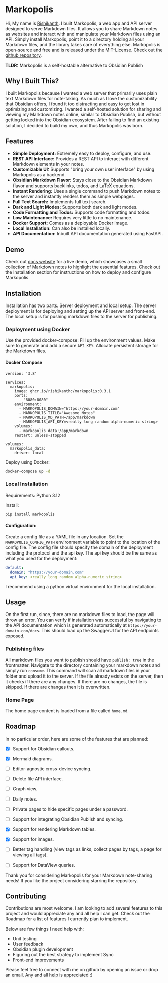 # Markopolis
Hi,
My name is [Rishikanth](https://rishikanth.me). I built Markopolis, a web app and API server
designed to serve Markdown files. It allows you to share Markdown notes as websites and interact with and manipulate
your Markdown files using an API. Simply install Markopolis, point it to a directory holding
all your Markdown files, and the library takes care of everything else. Markopolis is
open-source and free and is released under the MIT-License. Check out the [github repository](https://github.com/rishikanthc/markopolis).

**TLDR:** Markopolis is a self-hostable alternative to Obsidian Publish

## Why I Built This?
I built Markopolis because I wanted a web server that primarily uses plain text Markdown
files for note-taking. As much as I love the customizability that Obsidian offers, I found
it too distracting and easy to get lost in optimizing and customizing. I wanted a self-hosted
solution for sharing and viewing my Markdown notes online, similar to Obsidian Publish, but
without getting locked into the Obsidian ecosystem. After failing to find an existing solution,
I decided to build my own, and thus Markopolis was born.

## Features
- **Simple Deployment:** Extremely easy to deploy, configure, and use.
- **REST API Interface:** Provides a REST API to interact with different Markdown elements in your notes.
- **Customizable UI:** Supports "bring your own user interface" by using Markopolis as a backend.
- **Obsidian Markdown Flavor:** Stays close to the Obsidian Markdown flavor and supports backlinks, todos, and LaTeX equations.
- **Instant Rendering:** Uses a single command to push Markdown notes to the server and instantly renders them as simple webpages.
- **Full Text Search:** Implements full text search.
- **Dark and Light Modes:** Supports both dark and light modes.
- **Code Formatting and Todos:** Supports code formatting and todos.
- **Low Maintenance:** Requires very little to no maintenance.
- **Docker Support:** Comes as a deployable Docker image.
- **Local Installation:** Can also be installed locally.
- **API Documentation:** Inbuilt API documentation generated using FastAPI.

## Demo
Check out [docs website](https://markopolis.app) for a live demo, which showcases a small collection of Markdown notes to highlight the essential features.
Check out the Installation section for instructions on how to deploy and configure Markopolis.


## Installation
Installation has two parts. Server deployment and local setup. The server deployment
is for deploying and setting up the API server and front-end. The local setup is
for pushing markdown files to the server for publishing.

### Deployment using Docker

Use the provided docker-compose:
Fill up the environment values. Make sure to generate and add a secure `API_KEY`.
Allocate persistent storage for the Markdown files.

#### Docker Compose
```
version: '3.8'

services:
  markopolis:
    image: ghcr.io/rishikanthc/markopolis:0.3.1
    ports:
      - "8080:8080"
    environment:
      - MARKOPOLIS_DOMAIN="https://your-domain.com"
      - MARKOPOLIS_TITLE="Awesome Notes"
      - MARKOPOLIS_MD_PATH=/app/markdown
      - MARKOPOLIS_API_KEY=<really long random alpha-numeric string>
    volumes:
      - markopolis_data:/app/markdown
    restart: unless-stopped

volumes:
  markopolis_data:
    driver: local
```

Deploy using Docker:

```sh
docker-compose up -d
```


### Local Installation
Requirements: Python 3.12

Install:
```sh
pip install markopolis
```

#### Configuration:
Create a config file as a YAML file in any location.
Set the `MARKOPOLIS_CONFIG_PATH` environment variable to point to the location of the config file.
The config file should specify the domain of the deployment including the protocol and
the api key. The api key should be the same as what you used for the deployment:

```yaml
default:
  domain: "https://your-domain.com"
  api_key: <really long random alpha-numeric string>
```

I recommend using a python virtual environment for the local installation.

## Usage

On the first run, since, there are no markdown files to load, the page will throw an error.
You can verify if installation was successful by navigating to the API documentation
which is generated automatically at `https://your-domain.com/docs`. This should load up
the SwaggerUI for the API endpoints exposed.

### Publishing files
All markdown files you want to publish should have `publish: true` in the frontmatter.
Navigate to the directory containing your markdown notes and simply run `consume`.
This command will scan all markdown files in your folder and upload it to the server.
If the file already exists on the server, then it checks if there are any changes.
If there are no changes, the file is skipped. If there are changes then it is overwritten.

### Home Page
The home page content is loaded from a file called `home.md`.


## Roadmap
In no particular order, here are some of the features that are planned:

- [x] Support for Obsidian callouts.
- [x] Mermaid diagrams.
- [ ] Editor-agnostic cross-device syncing.
- [ ] Delete file API interface.
- [ ] Graph view.
- [ ] Daily notes.
- [ ] Private pages to hide specific pages under a password.
- [ ] Support for integrating Obsidian Publish and syncing.
- [x] Support for rendering Markdown tables.
- [x] Support for images.
- [ ] Better tag handling (view tags as links, collect pages by tags, a page for viewing all tags).
- [ ] Support for DataView queries.


Thank you for considering Markopolis for your Markdown note-sharing needs! If you like
the project considering starring the repository.

## Contributing


Contributions are most welcome. I am looking to add several features
to this project and would appreciate any and all help I can get.
Check out the Roadmap for a list of features I currently plan to implement.

Below are few things I need help with:

- Unit testing
- User feedback
- Obsidian plugin development
- Figuring out the best strategy to implement Sync
- Front-end improvements

Please feel free to connect with me on github by opening an issue or drop an email.
Any and all help is appreciated :)
